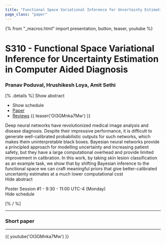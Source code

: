 ```yaml
---
title: "Functional Space Variational Inference for Uncertainty Estimation in Computer Aided Diagnosis"
page_class: "paper"
---
```


{% from "_macros.html" import presentation, button, teaser, youtube %}

# S310 - Functional Space Variational Inference for Uncertainty Estimation in Computer Aided Diagnosis

### Pranav Poduval, Hrushikesh Loya, Amit Sethi

[% .details %]
<a class="toggle_visibility" data-selector=".abstract" data-level="3">Show abstract</a>
- <a class="toggle_visibility" data-selector=".schedule" data-level="3">Show schedule</a>
- <a href="https://openreview.net/pdf?id=eLL-c_Xc0B">Paper</a>
- <a href="https://openreview.net/forum?id=eLL-c_Xc0B">Reviews</a>
{{ teaser('OI3GMnka7Mw') }}

<p>
    <span class="abstract">
        Deep neural networks have revolutionized medical image analysis and disease diagnosis. Despite their impressive performance, it is diﬃcult to generate well-calibrated probabilistic outputs for such networks, which makes them uninterpretable black boxes. Bayesian neural networks provide a principled approach for modelling uncertainty and increasing patient safety, but they have a large computational overhead and provide limited improvement in calibration. In this work, by taking skin lesion classiﬁcation as an example task, we show that by shifting Bayesian inference to the functional space we can craft meaningful priors that give better-calibrated uncertainty estimates at a much lower computational cost
        <br>
        <span class="actions"><a class="toggle_visibility" data-level="2">Hide abstract</a></span>
    </span>
</p>

<p>
    <span class="schedule">
        Poster Session #1  - 9:30 - 11:00 UTC-4 (Monday)
        <br>
        <span class="actions"><a class="toggle_visibility" data-level="2">Hide schedule</a></span>
    </span>
</p>

<!-- {{ button("Access paper channel", "https://chat.midl.io/channel/s310") }} -->
[% / %]

---

### Short paper

---

{{ youtube('OI3GMnka7Mw') }}